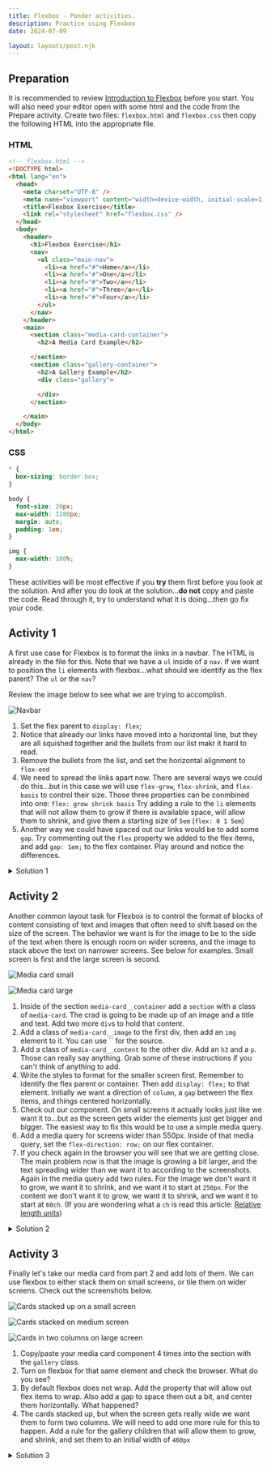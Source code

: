 ```yaml
---
title: Flexbox - Ponder activities.
description: Practice using Flexbox
date: 2024-07-09

layout: layouts/post.njk
---
```


## Preparation

It is recommended to review [Introduction to Flexbox](../prepare1) before you start. You will also need your editor open with some html and the code from the Prepare activity. Create two files: `flexbox.html` and `flexbox.css` then copy the following HTML into the appropriate file.

### HTML

```html
<!-- flexbox.html -->
<!DOCTYPE html>
<html lang="en">
  <head>
    <meta charset="UTF-8" />
    <meta name="viewport" content="width=device-width, initial-scale=1.0" />
    <title>Flexbox Exercise</title>
    <link rel="stylesheet" href="flexbox.css" />
  </head>
  <body>
    <header>
      <h1>Flexbox Exercise</h1>
      <nav>
        <ul class="main-nav">
          <li><a href="#">Home</a></li>
          <li><a href="#">One</a></li>
          <li><a href="#">Two</a></li>
          <li><a href="#">Three</a></li>
          <li><a href="#">Four</a></li>
        </ul>
      </nav>
    </header>
    <main>
      <section class="media-card-container">
        <h2>A Media Card Example</h2>

      </section>
      <section class="gallery-container">
        <h2>A Gallery Example</h2>
        <div class="gallery">

        </div>
      </section>

    </main>
  </body>
</html>
```

### CSS

```css
* {
  box-sizing: border-box;
}

body {
  font-size: 20px;
  max-width: 1280px;
  margin: auto;
  padding: 1em;
}

img {
  max-width: 100%;
}
```

These activities will be most effective if you **try** them first before you look at the solution. And after you do look at the solution...**do not** copy and paste the code. Read through it, try to understand what it is doing...then go fix your code.

## Activity 1

A first use case for Flexbox is to format the links in a navbar. The HTML is already in the file for this. Note that we have a `ul` inside of a `nav`. If we want to position the `li` elements with flexbox...what should we identify as the flex parent? The `ul` or the `nav`?

Review the image below to see what we are  trying to accomplish.

![Navbar](../../../../img/flexbox-nav.webp)

1. Set the flex parent to `display: flex`;
2. Notice that already our links have moved into a horizontal line, but they are all squished together and the bullets from our list makr it hard to read.
3. Remove the bullets from the list, and set the horizontal alignment to `flex-end`
4. We need to spread the links apart now. There are several ways we could do this...but in this case we will use `flex-grow`, `flex-shrink`, and `flex-basis` to control their size. Those three properties can be conmbined into one: `flex: grow shrink basis` Try adding a rule to the `li` elements that will not allow them to grow if there is available space, will allow them to shrink, and give them a starting size of `5em` (`flex: 0 1 5em`)
5. Another way we could have spaced out our links would be to add some `gap`. Try commenting out the `flex` property we added to the flex items, and add `gap: 1em;` to the flex container. Play around and notice the differences.

<details>
<summary>Solution 1</summary>

```css
.main-nav {
  display: flex;
  list-style-type: none;
  justify-content: flex-end;
}
.main-nav > li {
  flex: 0 1 5em;
  text-align: center;
}
```

</details>

## Activity 2

Another common layout task for Flexbox is to control the format of blocks of content consisting of text and images that often need to shift based on the size of the screen. The behavior we want is for the image to be to the side of the text when there is enough room on wider screens, and the image to stack above the text on narrower screens. See below for examples. Small screen is first and the large screen is second.

![Media card small](../../../../img/flexbox-media-card-sm.webp)

![Media card large](../../../../img/flexbox-media-card-lg.webp)

1. Inside of the section `media-card__container` add a `section` with a class of `media-card`. The crad is going to be made up of an image and a title and text. Add two more `div`s to hold that content.
2. Add a class of `media-card__image` to the first div, then add an `img` element to it. You can use `` for the source.
3. Add a class of `media-card__content` to the other div. Add an `h3` and a `p`. Those can really say anything. Grab some of these instructions if you can't think of anything to add.
4. Write the styles to format for the smaller screen first. Remember to identify the flex parent or container. Then add `display: flex;` to that element. Initially we want a direction of `column`, a `gap` between the flex items, and things centered horizontally.
5. Check out our component. On small screens it actually looks just like we want it to...but as the screen gets wider the elements just get bigger and bigger. The easiest way to fix this would be to use a simple media query.
6. Add a media query for screens wider than 550px. Inside of that media query, set the `flex-direction: row;` on our flex container.
7. If you check again in the browser you will see that we are getting close. The main problem now is that the image is growing a bit larger, and the text spreading wider than we want it to according to the screenshots. Again in the media query add two rules. For the image we don't want it to grow, we want it to shrink, and we want it to start at `250px`. For the content we don't want it to grow, we want it to shrink, and we want it to start at `60ch`. (If you are wondering what a `ch` is read this article: [Relative length units](https://developer.mozilla.org/en-US/docs/Web/CSS/length#relative_length_units_based_on_font))

<details>
<summary>Solution 2</summary>

```css
.media-card {
  display: flex;
  flex-direction: column;
  gap: 1em;
  align-items: center;
}

.media-card__content > h3 {
  margin-top: 0;
}

@media screen and (min-width: 550px) {
  .media-card {
    flex-direction: row;
  }
  .media-card__image {
    flex: 0 1 250px;
  }
  .media-card__content {
    flex: 0 1 60ch;
  }
}

```

</details>

## Activity 3

Finally let's take our media card from part 2 and add lots of them. We can use flexbox to either stack them on small screens, or tile them on wider screens. Check out the screenshots below.

![Cards stacked up on a small screen](../../../../img/flexbox-gallery-sm.webp)

![Cards stacked on medium screen](../../../../img/flexbox-gallery-md.webp)

![Cards in two columns on large screen](../../../../img/flexbox-gallery-lg.webp)

1. Copy/paste your media card component 4 times into the section with the `gallery` class.
2. Turn on flexbox for that same element and check the browser. What do you see?
3. By default flexbox does not wrap. Add the property that will allow out flex items to wrap. Also add a gap to space them out a bit, and center them horizontally. What happened?
4. The cards stacked up, but when the screen gets really wide we want them to form two columns. We will need to add one more rule for this to happen. Add a rule for the gallery children that will allow them to grow, and shrink, and set them to an initial width of `460px`

<details>
<summary>Solution 3</summary>

```css
.gallery {
  display: flex;
  flex-wrap: wrap;
  gap: 1em;
  justify-content: center;
}

.gallery > * {
  flex: 1 1 460px;
}
```

</details>
